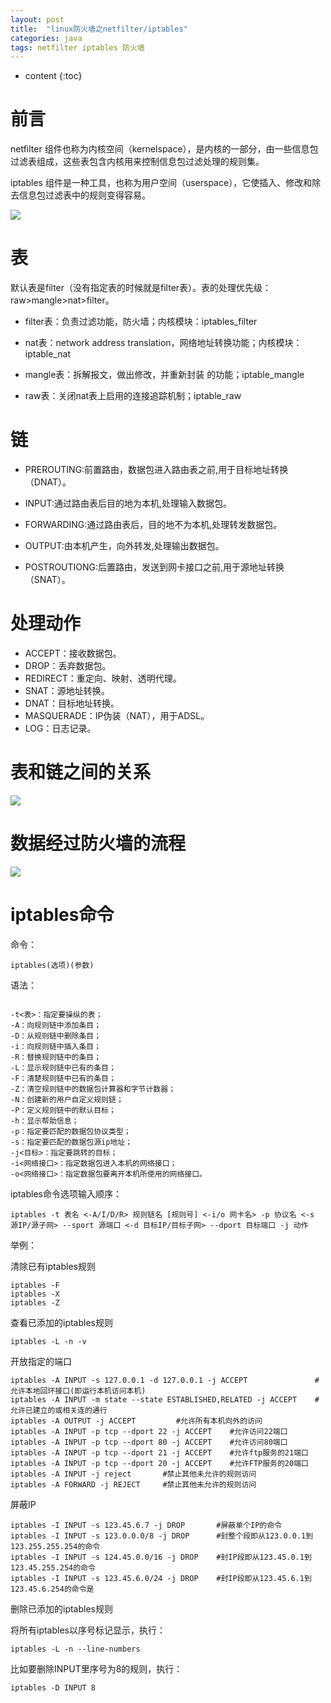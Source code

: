 ```yaml
---
layout: post
title:  "linux防火墙之netfilter/iptables"
categories: java
tags: netfilter iptables 防火墙  
---
```


* content
{:toc}

<!--more-->

# 前言

netfilter 组件也称为内核空间（kernelspace），是内核的一部分，由一些信息包过滤表组成，这些表包含内核用来控制信息包过滤处理的规则集。

iptables 组件是一种工具，也称为用户空间（userspace），它使插入、修改和除去信息包过滤表中的规则变得容易。

![](https://ws4.sinaimg.cn/large/006tKfTcgy1g09j2vfkeoj31da0qsq3e.jpg)


# 表

默认表是filter（没有指定表的时候就是filter表）。表的处理优先级：raw>mangle>nat>filter。

* filter表：负责过滤功能，防火墙；内核模块：iptables_filter

* nat表：network address translation，网络地址转换功能；内核模块：iptable_nat

* mangle表：拆解报文，做出修改，并重新封装 的功能；iptable_mangle

* raw表：关闭nat表上启用的连接追踪机制；iptable_raw

# 链

 * PREROUTING:前置路由，数据包进入路由表之前,用于目标地址转换（DNAT）。

 * INPUT:通过路由表后目的地为本机,处理输入数据包。

 * FORWARDING:通过路由表后，目的地不为本机,处理转发数据包。

 * OUTPUT:由本机产生，向外转发,处理输出数据包。

 * POSTROUTIONG:后置路由，发送到网卡接口之前,用于源地址转换（SNAT）。

# 处理动作

* ACCEPT：接收数据包。
* DROP：丢弃数据包。
* REDIRECT：重定向、映射、透明代理。
* SNAT：源地址转换。
* DNAT：目标地址转换。
* MASQUERADE：IP伪装（NAT），用于ADSL。
* LOG：日志记录。

# 表和链之间的关系


![](https://ws3.sinaimg.cn/large/006tKfTcgy1g09jb4ohy8j30oq0m6myk.jpg)

# 数据经过防火墙的流程

![](https://ws4.sinaimg.cn/large/006tKfTcgy1g09jlu6jomj318g0mhdhc.jpg)

# iptables命令

命令：

```
iptables(选项)(参数)
```

语法：

```

-t<表>：指定要操纵的表；
-A：向规则链中添加条目；
-D：从规则链中删除条目；
-i：向规则链中插入条目；
-R：替换规则链中的条目；
-L：显示规则链中已有的条目；
-F：清楚规则链中已有的条目；
-Z：清空规则链中的数据包计算器和字节计数器；
-N：创建新的用户自定义规则链；
-P：定义规则链中的默认目标；
-h：显示帮助信息；
-p：指定要匹配的数据包协议类型；
-s：指定要匹配的数据包源ip地址；
-j<目标>：指定要跳转的目标；
-i<网络接口>：指定数据包进入本机的网络接口；
-o<网络接口>：指定数据包要离开本机所使用的网络接口。

```

iptables命令选项输入顺序：

```
iptables -t 表名 <-A/I/D/R> 规则链名 [规则号] <-i/o 网卡名> -p 协议名 <-s 源IP/源子网> --sport 源端口 <-d 目标IP/目标子网> --dport 目标端口 -j 动作

```

举例：

清除已有iptables规则

```
iptables -F
iptables -X
iptables -Z

```

查看已添加的iptables规则

```
iptables -L -n -v
```

开放指定的端口

```
iptables -A INPUT -s 127.0.0.1 -d 127.0.0.1 -j ACCEPT               #允许本地回环接口(即运行本机访问本机)
iptables -A INPUT -m state --state ESTABLISHED,RELATED -j ACCEPT    #允许已建立的或相关连的通行
iptables -A OUTPUT -j ACCEPT         #允许所有本机向外的访问
iptables -A INPUT -p tcp --dport 22 -j ACCEPT    #允许访问22端口
iptables -A INPUT -p tcp --dport 80 -j ACCEPT    #允许访问80端口
iptables -A INPUT -p tcp --dport 21 -j ACCEPT    #允许ftp服务的21端口
iptables -A INPUT -p tcp --dport 20 -j ACCEPT    #允许FTP服务的20端口
iptables -A INPUT -j reject       #禁止其他未允许的规则访问
iptables -A FORWARD -j REJECT     #禁止其他未允许的规则访问
```

屏蔽IP

```
iptables -I INPUT -s 123.45.6.7 -j DROP       #屏蔽单个IP的命令
iptables -I INPUT -s 123.0.0.0/8 -j DROP      #封整个段即从123.0.0.1到123.255.255.254的命令
iptables -I INPUT -s 124.45.0.0/16 -j DROP    #封IP段即从123.45.0.1到123.45.255.254的命令
iptables -I INPUT -s 123.45.6.0/24 -j DROP    #封IP段即从123.45.6.1到123.45.6.254的命令是
```

删除已添加的iptables规则

将所有iptables以序号标记显示，执行：

```
iptables -L -n --line-numbers
```

比如要删除INPUT里序号为8的规则，执行：

```
iptables -D INPUT 8
```





